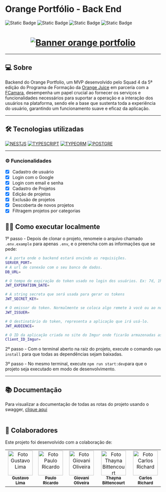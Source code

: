 # Orange Portfólio - Back End

![Static Badge](https://img.shields.io/badge/release%20date-february-orange)
![Static Badge](https://img.shields.io/badge/squad%204-orange)
![Static Badge](https://img.shields.io/badge/orange%20juice-orange)
![Static Badge](https://img.shields.io/badge/fcamara-orange)

<h1 align="center">
   <a href="https://orange-portfolio-swagger.onrender.com/api"><img alt="Banner orange portfolio" title="Quiz sobre Baleias" src="https://github.com/Squad-4-Hackathon-FCamara/Back-End/assets/50846424/91e76f8f-1216-4a92-a51c-67fab77dd134"/></a>
</h1>

---

## 💻 Sobre
Backend do Orange Portfolio, um MVP desenvolvido pelo Squad 4 da 5ª edição do Programa de Formação da [Orange Juice](https://tech.orangejuice.com.br/orangejuice) em parceria com a [FCamara](https://fcamara.com/), desempenha um papel crucial ao fornecer os serviços e funcionalidades necessários para suportar a operação e a interação dos usuários na plataforma, sendo ele a base que sustenta toda a experiência do usuário, garantindo um funcionamento suave e eficaz da aplicação.

---

## 🛠️ Tecnologias utilizadas
<a href="https://nestjs.com/"><img alt="NESTJS" src="https://img.shields.io/badge/nestjs-ff5522?style=for-the-badge&logo=nestjs&logoColor=white"></a>
<a href="https://www.typescriptlang.org/"><img alt="TYPESCRIPT" src="https://img.shields.io/badge/typescript-ff5522?style=for-the-badge&logo=typescript&logoColor=white"></a>
<a href="https://typeorm.io/"><img alt="TYPEORM" src="https://img.shields.io/badge/typeorm-ff5522?style=for-the-badge&logo=type-orm&logoColor=white"></a>
<a href="https://www.postgresql.org/"><img alt="POSTGRE" src="https://img.shields.io/badge/postgresql-ff5522?style=for-the-badge&logo=postgresql&logoColor=white"></a>

---

### ⚙️ Funcionalidades

- [x] Cadastro de usuário
- [x] Login com o Google
- [x] Login com email e senha
- [x] Cadastro de Projetos
- [x] Edição de projetos
- [x] Exclusão de projetos
- [x] Descoberta de novos projetos
- [x] Filtragem projetos por categorias

## 👨‍💻 Como executar localmente
1º passo - Depois de clonar o projeto, renomeie o arquivo chamado `.env.example` para apenas `.env`, e o preencha com as informações que se pede:
```bash
# A porta onde o backend estará onvindo as requisições.
SERVER_PORT=
# A url de conexão com o seu banco de dados.
DB_URL=

# O tempo de expiração do token usado no login dos usuários. Ex: 7d, 1h, 10s
JWT_EXPIRATION_DATE=

# A string secreta que será usada para gerar os tokens
JWT_SECRET_KEY=

# O emissor do token. Normalmente se coloca algo remete à você ou ao nome da sua aplicação.
JWT_ISSUER=

# O destinatário do token, representa a aplicação que irá usá-lo.
JWT_AUDIENCE=

# O ID da aplicação criada no site do Imgur onde ficarão armazenadas as imagens enviadas para dentro do projeto.
Client_ID_Imgur=
```

2º passo - Com o terminal aberto na raiz do projeto, execute o comando `npm install` para que todas as dependências sejam baixadas.

3º passo - No mesmo terminal, execute `npm run start:dev`para que o projeto seja executado em modo de desenvolvimento.

---


## 📚 Documentação
Para visualizar a documentação de todas as rotas do projeto usando o swagger, [clique aqui](https://orange-portfolio-swagger.onrender.com/api) <br><br>


## 🤝 Colaboradores

Este projeto foi desenvolvido com a colaboração de:

<table>
  <tr>
    <td align="center"><a href="https://github.com/gustas01"><img src="https://firebasestorage.googleapis.com/v0/b/uploads-58ebc.appspot.com/o/gustavo.jpeg?alt=media&token=f3033590-35d0-4456-8814-eb29e7274879" width="80px;" alt="Foto Gustavo Lima"/><br /><sub><b>Gustavo Lima</b></sub></a><br /></td>
    <td align="center"><a href="https://github.com/Paulo-Ricard0"><img src="https://firebasestorage.googleapis.com/v0/b/uploads-58ebc.appspot.com/o/paulo.jpeg?alt=media&token=8658818a-1377-478a-884e-03efc40f2980" width="80px" alt="Foto Paulo Ricardo"/><br /><sub><b>Paulo Ricardo</b></sub></a><br /></td>
    <td align="center"><a href="https://github.com/Giovani-O"><img src="https://firebasestorage.googleapis.com/v0/b/uploads-58ebc.appspot.com/o/giovani.jpeg?alt=media&token=c4e4f454-0f67-46da-9313-652a384aa7f4" width="80px" alt="Foto Giovani Oliveira"/><br /><sub><b>Giovani Oliveira</b></sub></a><br /></td>
    <td align="center"><a href="https://github.com/thaynahakan"><img src="https://firebasestorage.googleapis.com/v0/b/uploads-58ebc.appspot.com/o/thayna.jpeg?alt=media&token=7d83c892-4fbf-4bb9-a1de-e2f79a1d34df" width="80px" alt="Foto Thayna Bittencourt"/><br /><sub><b>Thayna Bittencourt</b></sub></a><br /></td>
    <td align="center"><a href="https://github.com/Crichard7"><img src="https://firebasestorage.googleapis.com/v0/b/uploads-58ebc.appspot.com/o/carlos.jpeg?alt=media&token=0128e2be-29f6-405b-b319-1e32b8eaf5bd" width="80px" alt="Foto Carlos Richard"/><br /><sub><b>Carlos Richard</b></sub></a><br /></td>
  </tr>
</table>
